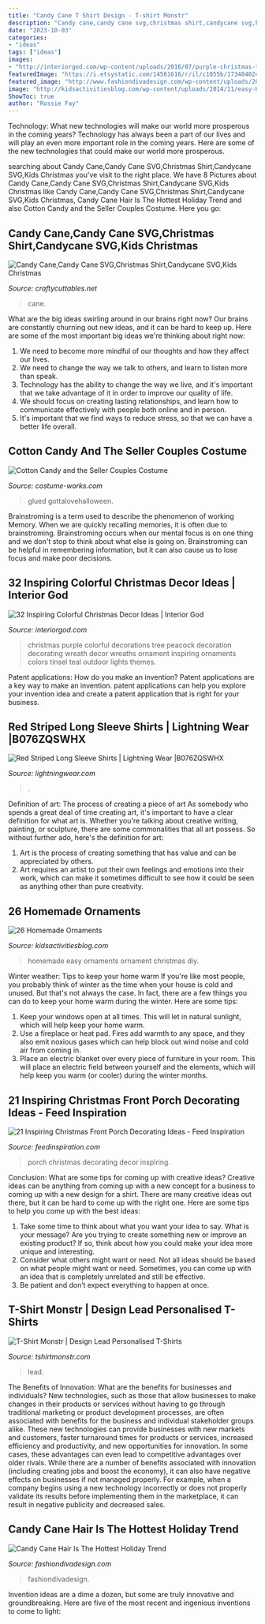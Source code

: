 ```yaml
---
title: "Candy Cane T Shirt Design - T-shirt Monstr"
description: "Candy cane,candy cane svg,christmas shirt,candycane svg,kids christmas"
date: "2023-10-03"
categories:
- "ideas"
tags: ["ideas"]
images:
- "http://interiorgod.com/wp-content/uploads/2016/07/purple-christmas-tree-decoration.jpg"
featuredImage: "https://i.etsystatic.com/14561616/r/il/c1055b/1734840241/il_fullxfull.1734840241_5f01.jpg"
featured_image: "http://www.fashiondivadesign.com/wp-content/uploads/2019/12/BeFunky-collage-20.jpg"
image: "http://kidsactivitiesblog.com/wp-content/uploads/2014/11/easy-Homemade-ornament-ideas-for-you-to-make.jpg"
ShowToc: true
author: "Rossie Fay"
---
```



Technology: What new technologies will make our world more prosperous in the coming years?
Technology has always been a part of our lives and will play an even more important role in the coming years. Here are some of the new technologies that could make our world more prosperous.

	

		
searching about Candy Cane,Candy Cane SVG,Christmas Shirt,Candycane SVG,Kids Christmas you've visit to the right place. We have 8 Pictures about Candy Cane,Candy Cane SVG,Christmas Shirt,Candycane SVG,Kids Christmas like Candy Cane,Candy Cane SVG,Christmas Shirt,Candycane SVG,Kids Christmas, Candy Cane Hair Is The Hottest Holiday Trend and also Cotton Candy and the Seller Couples Costume. Here you go:
		
    
## Candy Cane,Candy Cane SVG,Christmas Shirt,Candycane SVG,Kids Christmas

<img loading=lazy src="https://i.etsystatic.com/14561616/r/il/c1055b/1734840241/il_fullxfull.1734840241_5f01.jpg" onerror="this.onerror=null;this.src='https://tse3.mm.bing.net/th?id=OIP.tszQEwdAaFg4zfGs0lR2YAHaHa&amp;pid=15.1';" alt="Candy Cane,Candy Cane SVG,Christmas Shirt,Candycane SVG,Kids Christmas">

_Source: craftycuttables.net_

>cane. 

	

What are the big ideas swirling around in our brains right now?
Our brains are constantly churning out new ideas, and it can be hard to keep up. Here are some of the most important big ideas we're thinking about right now: 
1. We need to become more mindful of our thoughts and how they affect our lives. 
2. We need to change the way we talk to others, and learn to listen more than speak. 
3. Technology has the ability to change the way we live, and it's important that we take advantage of it in order to improve our quality of life. 
4. We should focus on creating lasting relationships, and learn how to communicate effectively with people both online and in person. 
5. It's important that we find ways to reduce stress, so that we can have a better life overall.

    
## Cotton Candy And The Seller Couples Costume

<img loading=lazy src="https://photos.costume-works.com/full/cotton_candy9.jpg" onerror="this.onerror=null;this.src='https://tse4.mm.bing.net/th?id=OIP.Zb1vTqjhkLkZSjVkgRuvxgHaLL&amp;pid=15.1';" alt="Cotton Candy and the Seller Couples Costume">

_Source: costume-works.com_

>glued gottalovehalloween. 

	

Brainstroming is a term used to describe the phenomenon of working Memory. When we are quickly recalling memories, it is often due to brainstroming. Brainstroming occurs when our mental focus is on one thing and we don't stop to think about what else is going on. Brainstroming can be helpful in remembering information, but it can also cause us to lose focus and make poor decisions.

    
## 32 Inspiring Colorful Christmas Decor Ideas | Interior God

<img loading=lazy src="http://interiorgod.com/wp-content/uploads/2016/07/purple-christmas-tree-decoration.jpg" onerror="this.onerror=null;this.src='https://tse2.mm.bing.net/th?id=OIP.3JlYeLqP9j8gBtiXmx978QHaLH&amp;pid=15.1';" alt="32 Inspiring Colorful Christmas Decor Ideas | Interior God">

_Source: interiorgod.com_

>christmas purple colorful decorations tree peacock decoration decorating wreath decor wreaths ornament inspiring ornaments colors tinsel teal outdoor lights themes. 

	

Patent applications: How do you make an invention?
Patent applications are a key way to make an invention. patent applications can help you explore your invention idea and create a patent application that is right for your business.

    
## Red Striped Long Sleeve Shirts | Lightning Wear |B076ZQSWHX

<img loading=lazy src="https://www.lightningwear.com/wp-content/uploads/2019/05/design-back-1558716860403493107.png" onerror="this.onerror=null;this.src='https://tse2.mm.bing.net/th?id=OIP.j0k_XIpSoVekDYKpFv1iLgHaHa&amp;pid=15.1';" alt="Red Striped Long Sleeve Shirts | Lightning Wear |B076ZQSWHX">

_Source: lightningwear.com_

>. 

	

Definition of art: The process of creating a piece of art
As somebody who spends a great deal of time creating art, it's important to have a clear definition for what art is. Whether you're talking about creative writing, painting, or sculpture, there are some commonalities that all art possess. So without further ado, here's the definition for art: 
1. Art is the process of creating something that has value and can be appreciated by others.
2. Art requires an artist to put their own feelings and emotions into their work, which can make it sometimes difficult to see how it could be seen as anything other than pure creativity.

    
## 26 Homemade Ornaments

<img loading=lazy src="http://kidsactivitiesblog.com/wp-content/uploads/2014/11/easy-Homemade-ornament-ideas-for-you-to-make.jpg" onerror="this.onerror=null;this.src='https://tse4.mm.bing.net/th?id=OIP.rpgqiOv8GJsbxP0WP0ASdAHaHa&amp;pid=15.1';" alt="26 Homemade Ornaments">

_Source: kidsactivitiesblog.com_

>homemade easy ornaments ornament christmas diy. 

	

Winter weather: Tips to keep your home warm
If you're like most people, you probably think of winter as the time when your house is cold and unused. But that's not always the case. In fact, there are a few things you can do to keep your home warm during the winter. Here are some tips:
1) Keep your windows open at all times. This will let in natural sunlight, which will help keep your home warm.
2) Use a fireplace or heat pad. Fires add warmth to any space, and they also emit noxious gases which can help block out wind noise and cold air from coming in.
3) Place an electric blanket over every piece of furniture in your room. This will place an electric field between yourself and the elements, which will help keep you warm (or cooler) during the winter months.

    
## 21 Inspiring Christmas Front Porch Decorating Ideas - Feed Inspiration

<img loading=lazy src="http://feedinspiration.com/wp-content/uploads/2016/09/Christmas-Porch-Decor.jpg" onerror="this.onerror=null;this.src='https://tse4.mm.bing.net/th?id=OIP.r1_VBTb6x7SwU5kNgaNegAHaJ4&amp;pid=15.1';" alt="21 Inspiring Christmas Front Porch Decorating Ideas - Feed Inspiration">

_Source: feedinspiration.com_

>porch christmas decorating decor inspiring. 

	

Conclusion: What are some tips for coming up with creative ideas?
Creative ideas can be anything from coming up with a new concept for a business to coming up with a new design for a shirt. There are many creative ideas out there, but it can be hard to come up with the right one. Here are some tips to help you come up with the best ideas: 
1) Take some time to think about what you want your idea to say. What is your message? Are you trying to create something new or improve an existing product? If so, think about how you could make your idea more unique and interesting. 
2) Consider what others might want or need. Not all ideas should be based on what people might want or need. Sometimes, you can come up with an idea that is completely unrelated and still be effective. 
3) Be patient and don’t expect everything to happen at once.

    
## T-Shirt Monstr | Design Lead Personalised T-Shirts

<img loading=lazy src="https://tshirtmonstr.com/wp-content/themes/tshirtmonstr/img/tshirt-monstr-compilation.png" onerror="this.onerror=null;this.src='https://tse2.mm.bing.net/th?id=OIP.J57jIUM2DVP-sZGboGupjAHaFQ&amp;pid=15.1';" alt="T-Shirt Monstr | Design Lead Personalised T-Shirts">

_Source: tshirtmonstr.com_

>lead. 

	

The Benefits of Innovation: What are the benefits for businesses and individuals?
New technologies, such as those that allow businesses to make changes in their products or services without having to go through traditional marketing or product development processes, are often associated with benefits for the business and individual stakeholder groups alike. These new technologies can provide businesses with new markets and customers, faster turnaround times for products or services, increased efficiency and productivity, and new opportunities for innovation. In some cases, these advantages can even lead to competitive advantages over older rivals.
While there are a number of benefits associated with innovation (including creating jobs and boost the economy), it can also have negative effects on businesses if not managed properly. For example, when a company begins using a new technology incorrectly or does not properly validate its results before implementing them in the marketplace, it can result in negative publicity and decreased sales.

    
## Candy Cane Hair Is The Hottest Holiday Trend

<img loading=lazy src="http://www.fashiondivadesign.com/wp-content/uploads/2019/12/BeFunky-collage-20.jpg" onerror="this.onerror=null;this.src='https://tse3.mm.bing.net/th?id=OIP.Dy1kEZ6hoC5hOIas5Tet7gHaD3&amp;pid=15.1';" alt="Candy Cane Hair Is The Hottest Holiday Trend">

_Source: fashiondivadesign.com_

>fashiondivadesign. 

	

Invention ideas are a dime a dozen, but some are truly innovative and groundbreaking. Here are five of the most recent and ingenious inventions to come to light: 

